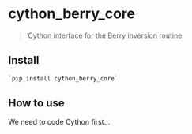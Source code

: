 # cython_berry_core
> Cython interface for the Berry inversion routine.


## Install

```python
`pip install cython_berry_core`
```

## How to use

We need to code Cython first...
